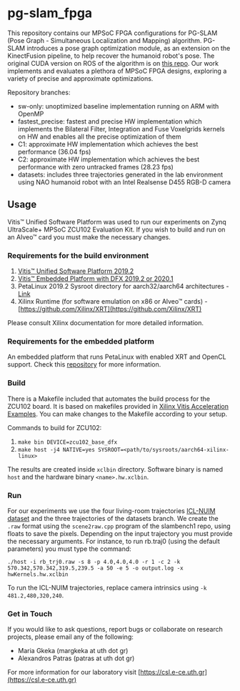 # pg-slam_fpga

This repository contains our MPSoC FPGA configurations for PG-SLAM (Pose Graph - Simultaneous Localization and Mapping) algorithm. PG-SLAM introduces a pose graph optimization module, as an extension on the KinectFusion pipeline, to help recover the humanoid robot's pose. The original CUDA version on ROS of the algorithm is on [this repo](https://github.com/mrsp/slam_stack). Our work implements and evaluates a plethora of MPSoC FPGA designs, exploring a variety of precise and approximate optimizations.

Repository branches:

* sw-only: unoptimized baseline implementation running on ARM with OpenMP
* fastest_precise: fastest and precise HW implementation which implements the Bilateral Filter, Integration and Fuse Voxelgrids kernels on HW and enables all the precise optimization of them
* C1: approximate HW implementation which achieves the best performance (36.04 fps)
* C2: approximate HW implementation which achieves the best performance with zero untracked frames (28.23 fps)
* datasets: includes three trajectories generated in the lab environment using NAO humanoid robot with an Intel Realsense D455 RGB-D camera

## Usage
Vitis™ Unified Software Platform was used to run our experiments on Zynq UltraScale+ MPSoC ZCU102 Evaluation Kit. If you wish to build and run on an Alveo™ card you must make the necessary changes. 

### Requirements for the build environment
1. [Vitis™ Unified Software Platform 2019.2](https://www.xilinx.com/support/download/index.html/content/xilinx/en/downloadNav/vitis/2019-2.html)
2. [Vitis™ Embedded Platform with DFX 2019.2 or 2020.1](https://www.xilinx.com/support/download/index.html/content/xilinx/en/downloadNav/embedded-platforms/2019-2.html)
3. PetaLinux 2019.2 Sysroot directory for aarch32/aarch64 architectures - [Link](https://www.xilinx.com/support/download/index.html/content/xilinx/en/downloadNav/embedded-design-tools/2019-2.html)
4. Xilinx Runtime (for software emulation on x86 or Alveo™ cards) - [https://github.com/Xilinx/XRT](https://github.com/Xilinx/XRT)

Please consult Xilinx documentation for more detailed information.

### Requirements for the embedded platform
An embedded platform that runs PetaLinux with enabled XRT and OpenCL support. Check this [repository](https://github.com/Xilinx/Vitis_Embedded_Platform_Source) for more information.

### Build
There is a Makefile included that automates the build process for the ZCU102 board. It is based on makefiles provided in [Xilinx Vitis Acceleration Examples](https://github.com/Xilinx/Vitis_Accel_Examples/tree/2019.2). You can make changes to the Makefile according to your setup.

Commands to build for ZCU102:
1. `make bin DEVICE=zcu102_base_dfx`
2. `make host -j4 NATIVE=yes SYSROOT=<path/to/sysroots/aarch64-xilinx-linux>`

The results are created inside `xclbin` directory. Software binary is named `host` and the hardware binary `<name>.hw.xclbin`.

### Run
For our experiments we use the four living-room trajectories [ICL-NUIM dataset](https://www.doc.ic.ac.uk/~ahanda/VaFRIC/iclnuim.html) and the three trajectories of the datasets branch. We create the `.raw` format using the `scene2raw.cpp` program of the slambench1 repo, using floats to save the pixels. Depending on the input trajectory you must provide the necessary arguments. For instance, to run rb.traj0 (using the default parameters) you must type the command:

`./host -i rb_trj0.raw -s 8 -p 4.0,4.0,4.0 -r 1 -c 2 -k 570.342,570.342,319.5,239.5 -a 50 -e 5 -o output.log -x hwKernels.hw.xclbin` 

To run the ICL-NUIM trajectories, replace camera intrinsics using `-k 481.2,480,320,240`.

### Get in Touch

If you would like to ask questions, report bugs or collaborate on research projects, please email any of the following:

 - Maria Gkeka (margkeka at uth dot gr)
 - Alexandros Patras (patras at uth dot gr)

For more information for our laboratory visit [https://csl.e-ce.uth.gr](https://csl.e-ce.uth.gr) 

